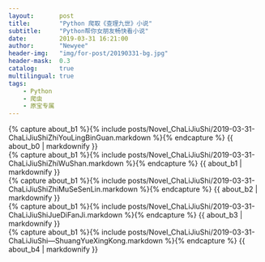 ```yaml
---
layout:       post
title:        "Python 爬取《查理九世》小说"
subtitle:     "Python帮你女朋友畅快看小说"
date:         2019-03-31 16:21:00
author:       "Newyee"
header-img:   "img/for-post/20190331-bg.jpg"
header-mask:  0.3
catalog:      true
multilingual: true
tags:
    - Python
    - 爬虫
    - 原宝专属
---
```


<!-- Book No.0 -->
<div class="b0 post-container">
    {% capture about_b1 %}{% include posts/Novel_ChaLiJiuShi/2019-03-31-ChaLiJiuShiZhiYouLingBinGuan.markdown %}{% endcapture %}
    {{ about_b0 | markdownify }}
</div>

<!-- Book No.1 -->
<div class="b1 post-container">
    {% capture about_b1 %}{% include posts/Novel_ChaLiJiuShi/2019-03-31-ChaLiJiuShiZhiWuShan.markdown %}{% endcapture %}
    {{ about_b1 | markdownify }}
</div>

<!-- Book No.2 -->
<div class="b2 post-container">
    {% capture about_b1 %}{% include posts/Novel_ChaLiJiuShi/2019-03-31-ChaLiJiuShiZhiMuSeSenLin.markdown %}{% endcapture %}
    {{ about_b2 | markdownify }}
</div>

<!-- Book No.3 -->
<div class="b3 post-container">
    {% capture about_b1 %}{% include posts/Novel_ChaLiJiuShi/2019-03-31-ChaLiJiuShiJueDiFanJi.markdown %}{% endcapture %}
    {{ about_b3 | markdownify }}
</div>

<!-- Book No.4 -->
<div class="b4 post-container">
    {% capture about_b1 %}{% include posts/Novel_ChaLiJiuShi/2019-03-31-ChaLiJiuShi―ShuangYueXingKong.markdown %}{% endcapture %}
    {{ about_b4 | markdownify }}
</div>
